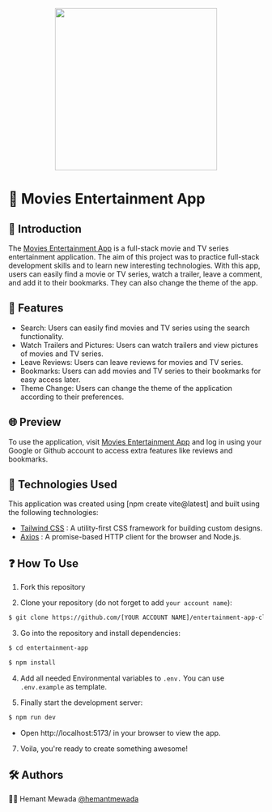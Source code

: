 <p align="center">
  <img width="320" src="./public/readme-logo.svg">
</p>

# 🍿 Movies Entertainment App

## 🙌 Introduction

The [Movies Entertainment App](https://entertainment-app-client.vercel.app/) is a full-stack movie and TV series entertainment application. The aim of this project was to practice full-stack development skills and to learn new interesting technologies. With this app, users can easily find a movie or TV series, watch a trailer, leave a comment, and add it to their bookmarks. They can also change the theme of the app.

## 👀 Features

- Search: Users can easily find movies and TV series using the search functionality.
- Watch Trailers and Pictures: Users can watch trailers and view pictures of movies and TV series.
- Leave Reviews: Users can leave reviews for movies and TV series.
- Bookmarks: Users can add movies and TV series to their bookmarks for easy access later.
- Theme Change: Users can change the theme of the application according to their preferences.

## 🌐 Preview

To use the application, visit [Movies Entertainment App](https://entertainment-app-client.vercel.app/) and log in using your Google or Github account to access extra features like reviews and bookmarks.

## 🚀 Technologies Used

This application was created using [npm create vite@latest] and built using the following technologies:

- [Tailwind CSS](https://tailwindcss.com/) : A utility-first CSS framework for building custom designs.
- [Axios](https://axios-http.com/) : A promise-based HTTP client for the browser and Node.js.

## ❓ How To Use

1. Fork this repository

2. Clone your repository (do not forget to add `your account name`):

```bash
$ git clone https://github.com/[YOUR ACCOUNT NAME]/entertainment-app-client.git
```

3. Go into the repository and install dependencies:

```bash
$ cd entertainment-app

$ npm install
```

4. Add all needed Environmental variables to `.env.` You can use `.env.example` as template.

5. Finally start the development server:

```bash
$ npm run dev
```

- Open http://localhost:5173/ in your browser to view the app.

7. Voila, you're ready to create something awesome!

## 🛠️ Authors

👩‍💻 Hemant Mewada [@hemantmewada](https://github.com/hemantmewada/)
